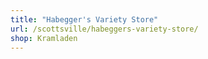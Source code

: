 ```yaml
---
title: "Habegger's Variety Store"
url: /scottsville/habeggers-variety-store/
shop: Kramladen
---
```

